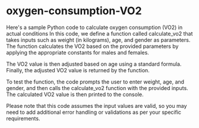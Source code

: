 # oxygen-consumption-VO2
Here's a sample Python code to calculate oxygen consumption (VO2) in actual conditions
In this code, we define a function called calculate_vo2 that takes inputs such as weight (in kilograms), age, and gender as parameters. The function calculates the VO2 based on the provided parameters by applying the appropriate constants for males and females.

The VO2 value is then adjusted based on age using a standard formula. Finally, the adjusted VO2 value is returned by the function.

To test the function, the code prompts the user to enter weight, age, and gender, and then calls the calculate_vo2 function with the provided inputs. The calculated VO2 value is then printed to the console.

Please note that this code assumes the input values are valid, so you may need to add additional error handling or validations as per your specific requirements.
